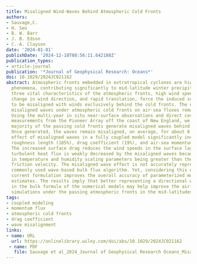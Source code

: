 ```yaml
---
title: Misaligned Wind-Waves Behind Atmospheric Cold Fronts
authors:
- Sauvage,C. 
- H. Seo
- B. W. Barr
- J. B. Edson
- C.-A. Clayson
date: '2024-01-01'
publishDate: '2024-12-18T08:56:11.642188Z'
publication_types:
- article-journal
publication: '*Journal of Geophysical Research: Oceans*'
doi: 10.1029/2024JC021162
abstract: Atmospheric fronts embedded in extratropical cyclones are high-impact weather
  phenomena, contributing significantly to mid-latitude winter precipitation. The
  three vital characteristics of the atmospheric fronts, high wind speeds, abrupt
  change in wind direction, and rapid translation, force the induced surface waves
  to be misaligned with winds exclusively behind the cold fronts. The effects of the
  misaligned waves under atmospheric cold fronts on air-sea fluxes remain undocumented.
  Using the multi-year in situ near-surface observations and direct covariance flux
  measurements from the Pioneer Array off the coast of New England, we find that the
  majority of the passing cold fronts generate misaligned waves behind the cold front.
  Once generated, the waves remain misaligned, on average, for about 8 hr. The parameterized
  effect of misaligned waves in a fully coupled model significantly increases the
  roughness length (185%), drag coefficient (19%), and air-sea momentum flux (11%).
  The increased surface drag reduces the wind speeds in the surface layer. The upward
  turbulent heat flux is weakly decreased by the misaligned waves because of the decrease
  in temperature and humidity scaling parameters being greater than the increase in
  friction velocity. The misaligned wave effect is not accurately represented in a
  commonly used wave-based bulk flux algorithm. Yet, considering this effect in the
  current formulation improves the overall accuracy of parameterized momentum flux
  estimates. The results imply that better representing a directional wind-wave coupling
  in the bulk formula of the numerical models may help improve the air-sea interaction
  simulations under the passing atmospheric fronts in the mid-latitudes.
tags:
- coupled modeling
- momentum flux
- atmospheric cold fronts
- drag coefficient
- wave misalignment
links:
- name: URL
  url: https://onlinelibrary.wiley.com/doi/abs/10.1029/2024JC021162
 - name: PDF
   file: Sauvage et al_2024_Journal of Geophysical Research Oceans_Misaligned Wind‐Waves Behind Atmospheric Cold Fronts.pdf
---
```

